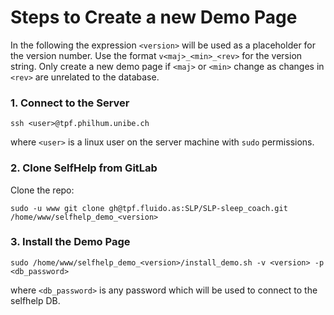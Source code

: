 # Steps to Create a new Demo Page

In the following the expression `<version>` will be used as a placeholder for the version number.
Use the format `v<maj>_<min>_<rev>` for the version string.
Only create a new demo page if `<maj>` or `<min>` change as changes in `<rev>` are unrelated to the database.

### 1. Connect to the Server

```
ssh <user>@tpf.philhum.unibe.ch
```
where `<user>` is a linux user on the server machine with `sudo` permissions.

### 2. Clone SelfHelp from GitLab

Clone the repo:

```
sudo -u www git clone gh@tpf.fluido.as:SLP/SLP-sleep_coach.git /home/www/selfhelp_demo_<version>
```

### 3. Install the Demo Page

```
sudo /home/www/selfhelp_demo_<version>/install_demo.sh -v <version> -p <db_password>
```
where `<db_password>` is any password which will be used to connect to the selfhelp DB.
